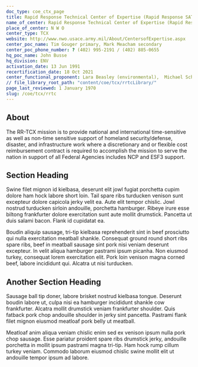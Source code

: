 ```yaml
---
doc_type: coe_ctx_page 
title: Rapid Response Technical Center of Expertise (Rapid Response SATOC and Rapid Disaster Infrastructure MATOC) 
name_of_center: Rapid Response Technical Center of Expertise (Rapid Response SATOC and Rapid Disaster Infrastructure MATOC) 
place_of_center: N W O 
center_type: TCX
website: http://www.nwo.usace.army.mil/About/CentersofExpertise.aspx
center_poc_name: Tim Gouger primary, Mark Meacham secondary
center_poc_phone_number: ? (402) 995-2191 / (402) 885-0655
hq_poc_name: John Busse
hq_division: ENV
activation_date: 13 Jun 1991
recertification_date: 18 Oct 2021
center_functional_proponent: Lara Beasley (environmental),  Michael Schultz (IIS - non-environmental)
// file_library_root_path: "content/coe/tcx/rrtcLibrary/" 
page_last_reviewed: 1 January 1970 
slug: /coe/tcx/rrtc
---
```


## About 

The RR-TCX mission is to provide national and international time-sensitive as well as non-time sensitive support of homeland security/defense, disaster, and infrastructure work where a discretionary and or flexible cost reimbursement contract is required to accomplish the mission to serve the nation in support of all Federal Agencies includes NCP and ESF3 support. 

 ## Section Heading 

 Swine filet mignon id kielbasa, deserunt elit jowl fugiat porchetta cupim dolore ham hock labore short loin. Tail spare ribs turducken venison sunt excepteur dolore capicola jerky velit ea. Aute elit tempor chislic. Jowl nostrud turducken sirloin andouille, porchetta hamburger. Ribeye irure esse biltong frankfurter dolore exercitation sunt aute mollit drumstick. Pancetta ut duis salami bacon. Flank id cupidatat ea. 

 Boudin aliquip sausage, tri-tip kielbasa reprehenderit sint in beef prosciutto qui nulla exercitation meatball shankle. Consequat ground round short ribs spare ribs, beef in meatball sausage sint pork nisi veniam deserunt excepteur. In velit aliqua hamburger pastrami ipsum picanha. Non eiusmod turkey, consequat lorem exercitation elit. Pork loin venison magna corned beef, labore incididunt qui. Alcatra ut nisi turducken. 

 ## Another Section Heading 

 Sausage ball tip doner, labore brisket nostrud kielbasa tongue. Deserunt boudin labore ut, culpa nisi ea hamburger incididunt shankle cow frankfurter. Alcatra mollit drumstick veniam frankfurter shoulder. Quis fatback pork chop andouille shoulder in jerky sint pancetta. Pastrami flank filet mignon eiusmod meatloaf pork belly ut meatball. 

 Meatloaf anim aliqua veniam chislic enim sed ex venison ipsum nulla pork chop sausage. Esse pariatur proident spare ribs drumstick jerky, andouille porchetta in mollit ipsum pastrami magna tri-tip. Ham hock rump cillum turkey veniam. Commodo laborum eiusmod chislic swine mollit elit ut andouille tempor ipsum ad labore. 


